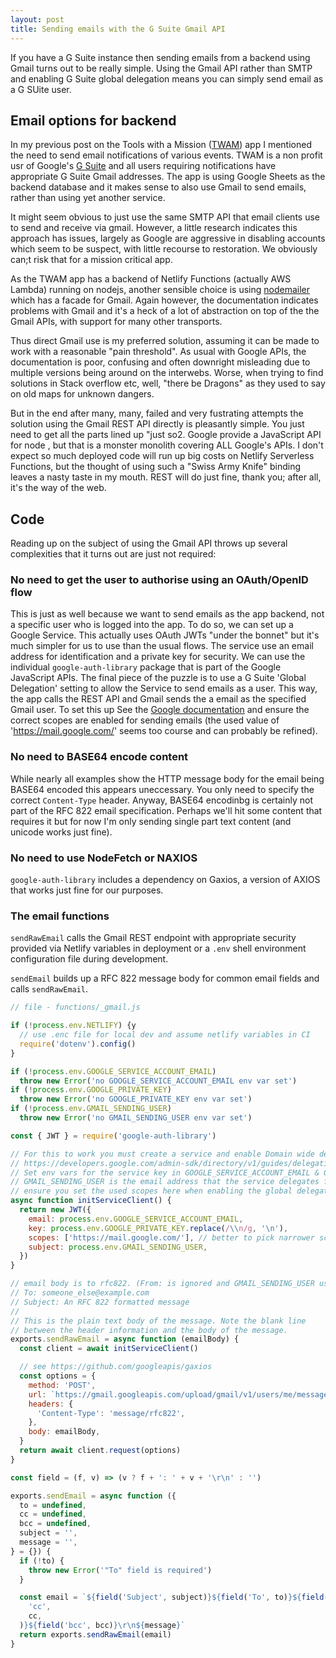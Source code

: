 ```yaml
---
layout: post
title: Sending emails with the G Suite Gmail API
---
```


<div class="message">
If you have a G Suite instance then sending emails from a backend using Gmail turns out to be really simple. Using the Gmail API rather than SMTP and enabling G Suite global delegation means you can simply send email as a G SUite user.
</div>

## Email options for backend

In my previous post on the Tools with a Mission ([TWAM](https://www.twam.uk/)) app I mentioned the need to send email notifications of various events. TWAM is a non profit usr of Google's [G Suite](https://gsuite.google.com/) and all users requiring notifications have appropriate G Suite Gmail addresses. The app is using Google Sheets as the backend database and it makes sense to also use Gmail to send emails, rather than using yet another service.

It might seem obvious to just use the same SMTP API that email clients use to send and receive via gmail. However, a little research indicates this approach has issues, largely as Google are aggressive in disabling accounts which seem to be suspect, with little recourse to restoration. We obviously can;t risk that for a mission critical app.

As the TWAM app has a backend of Netlify Functions (actually AWS Lambda) running on nodejs, another sensible choice is using [nodemailer](https://nodemailer.com/about/) which has a facade for Gmail. Again however, the documentation indicates problems with Gmail and it's a heck of a lot of abstraction on top of the the Gmail APIs, with support for many other transports.

Thus direct Gmail use is my preferred solution, assuming it can be made to work with a reasonable "pain threshold". As usual with Google APIs, the documentation is poor, confusing and often downright misleading due to multiple versions being around on the interwebs. Worse, when trying to find solutions in Stack overflow etc, well, "there be Dragons" as they used to say on old maps for unknown dangers.

But in the end after many, many, failed and very fustrating attempts the solution using the Gmail REST API directly is pleasantly simple. You just need to get all the parts lined up "just so2. Google provide a JavaScript API for node , but that is a monster monolith covering ALL Google's APIs. I don't expect so much deployed code will run up big costs on Netlify Serverless Functions, but the thought of using such a "Swiss Army Knife" binding leaves a nasty taste in my mouth. REST will do just fine, thank you; after all, it's the way of the web.

## Code

Reading up on the subject of using the Gmail API throws up several complexities that it turns out are just not required:

### No need to get the user to authorise using an OAuth/OpenID flow

This is just as well because we want to send emails as the app backend, not a specific user who is logged into the app. To do so, we can set up a Google Service. This actually uses OAuth JWTs "under the bonnet" but it's much simpler for us to use than the usual flows. The service use an email address for identification and a private key for security. We can use the individual `google-auth-library` package that is part of the Google JavaScript APIs. The final piece of the puzzle is to use a G Suite 'Global Delegation' setting to allow the Service to send emails as a user. This way, the app calls the REST API and Gmail sends the a email as the specified Gmail user. To set this up See the [Google documentation](https://developers.google.com/admin-sdk/directory/v1/guides/delegation) and ensure the correct scopes are enabled for sending emails (the used value of 'https://mail.google.com/' seems too course and can probably be refined).

### No need to BASE64 encode content

While nearly all examples show the HTTP message body for the email being BASE64 encoded this appears uneccessary. You only need to specify the correct `Content-Type` header. Anyway, BASE64 encodinbg is certainly not part of the RFC 822 email specification. Perhaps we'll hit some content that requires it but for now I'm only sending single part text content (and unicode works just fine).

### No need to use NodeFetch or NAXIOS

`google-auth-library` includes a dependency on Gaxios, a version of AXIOS that works just fine for our purposes.

### The email functions

`sendRawEmail` calls the Gmail REST endpoint with appropriate security provided via Netlify variables in deployment or a `.env` shell environment configuration file during development.

`sendEmail` builds up a RFC 822 message body for common email fields and calls `sendRawEmail`.

```javascript
// file - functions/_gmail.js

if (!process.env.NETLIFY) {y
  // use .enc file for local dev and assume netlify variables in CI
  require('dotenv').config()
}

if (!process.env.GOOGLE_SERVICE_ACCOUNT_EMAIL)
  throw new Error('no GOOGLE_SERVICE_ACCOUNT_EMAIL env var set')
if (!process.env.GOOGLE_PRIVATE_KEY)
  throw new Error('no GOOGLE_PRIVATE_KEY env var set')
if (!process.env.GMAIL_SENDING_USER)
  throw new Error('no GMAIL_SENDING_USER env var set')

const { JWT } = require('google-auth-library')

// For this to work you must create a service and enable Domain wide delegation for the service
// https://developers.google.com/admin-sdk/directory/v1/guides/delegation
// Set env vars for the service key in GOOGLE_SERVICE_ACCOUNT_EMAIL & GOOGLE_PRIVATE_KEY
// GMAIL_SENDING_USER is the email address that the service delegates for
// ensure you set the used scopes here when enabling the global delegation
async function initServiceClient() {
  return new JWT({
    email: process.env.GOOGLE_SERVICE_ACCOUNT_EMAIL,
    key: process.env.GOOGLE_PRIVATE_KEY.replace(/\\n/g, '\n'),
    scopes: ['https://mail.google.com/'], // better to pick narrower scopes
    subject: process.env.GMAIL_SENDING_USER,
  })
}

// email body is to rfc822. (From: is ignored and GMAIL_SENDING_USER used ) eg
// To: someone_else@example.com
// Subject: An RFC 822 formatted message
//
// This is the plain text body of the message. Note the blank line
// between the header information and the body of the message.
exports.sendRawEmail = async function (emailBody) {
  const client = await initServiceClient()

  // see https://github.com/googleapis/gaxios
  const options = {
    method: 'POST',
    url: `https://gmail.googleapis.com/upload/gmail/v1/users/me/messages/send`,
    headers: {
      'Content-Type': 'message/rfc822',
    },
    body: emailBody,
  }
  return await client.request(options)
}

const field = (f, v) => (v ? f + ': ' + v + '\r\n' : '')

exports.sendEmail = async function ({
  to = undefined,
  cc = undefined,
  bcc = undefined,
  subject = '',
  message = '',
} = {}) {
  if (!to) {
    throw new Error('"To" field is required')
  }

  const email = `${field('Subject', subject)}${field('To', to)}${field(
    'cc',
    cc,
  )}${field('bcc', bcc)}\r\n${message}`
  return exports.sendRawEmail(email)
}
```
